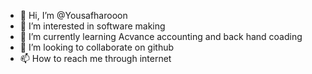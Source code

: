- 👋 Hi, I’m @Yousafharooon
- 👀 I’m interested in software making
- 🌱 I’m currently learning Acvance accounting and back hand coading 
- 💞️ I’m looking to collaborate on github
- 📫 How to reach me through internet 

<!---
Yousafharooon/Yousafharooon is a ✨ special ✨ repository because its `README.md` (this file) appears on your GitHub profile.
You can click the Preview link to take a look at your changes.
--->
